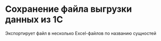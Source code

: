 # Сохранение файла выгрузки данных из 1С

Экспортирует файл в несколько Excel-файлов по названию сущностей 
